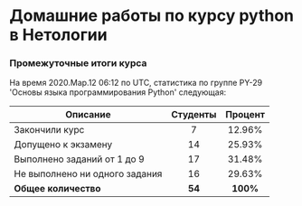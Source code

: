 # Домашние работы по курсу python в Нетологии

### Промежуточные итоги курса
На время 2020.Мар.12 06:12 по UTC, статистика по группе PY-29 'Основы языка программирования Python' следующая:

|Описание                      | Студенты | Процент|
|------------------------------|:--------:|:------:|
|Закончили курс                |    7     | 12.96% |
|Допущено к экзамену           |    14    | 25.93% |
|Выполнено заданий от 1 до 9   |    17    | 31.48% |
|Не выполнено ни одного задания|    16    | 29.63% |
**Общее количество**           |  **54**  |**100%**|

